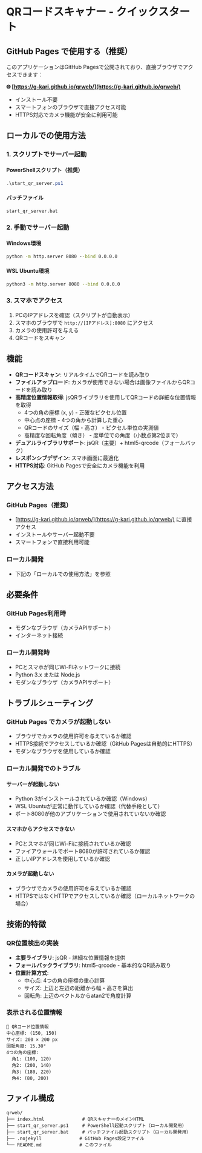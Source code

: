 # QRコードスキャナー - クイックスタート

## GitHub Pages で使用する（推奨）

このアプリケーションはGitHub Pagesで公開されており、直接ブラウザでアクセスできます：

**🌐 [https://g-kari.github.io/qrweb/](https://g-kari.github.io/qrweb/)**

- インストール不要
- スマートフォンのブラウザで直接アクセス可能
- HTTPS対応でカメラ機能が安全に利用可能

## ローカルでの使用方法

### 1. スクリプトでサーバー起動

#### PowerShellスクリプト（推奨）
```powershell
.\start_qr_server.ps1
```

#### バッチファイル
```cmd
start_qr_server.bat
```

### 2. 手動でサーバー起動

#### Windows環境
```cmd
python -m http.server 8080 --bind 0.0.0.0
```

#### WSL Ubuntu環境
```bash
python3 -m http.server 8080 --bind 0.0.0.0
```

### 3. スマホでアクセス

1. PCのIPアドレスを確認（スクリプトが自動表示）
2. スマホのブラウザで `http://[IPアドレス]:8080` にアクセス
3. カメラの使用許可を与える
4. QRコードをスキャン

## 機能

- **QRコードスキャン**: リアルタイムでQRコードを読み取り
- **ファイルアップロード**: カメラが使用できない場合は画像ファイルからQRコードを読み取り
- **高精度位置情報取得**: jsQRライブラリを使用してQRコードの詳細な位置情報を取得
  - 4つの角の座標 (x, y) - 正確なピクセル位置
  - 中心点の座標 - 4つの角から計算した重心
  - QRコードのサイズ（幅・高さ） - ピクセル単位の実測値
  - 高精度な回転角度（傾き） - 度単位での角度（小数点第2位まで）
- **デュアルライブラリサポート**: jsQR（主要）+ html5-qrcode（フォールバック）
- **レスポンシブデザイン**: スマホ画面に最適化
- **HTTPS対応**: GitHub Pagesで安全にカメラ機能を利用

## アクセス方法

### GitHub Pages（推奨）
- [https://g-kari.github.io/qrweb/](https://g-kari.github.io/qrweb/) に直接アクセス
- インストールやサーバー起動不要
- スマートフォンで直接利用可能

### ローカル開発
- 下記の「ローカルでの使用方法」を参照

## 必要条件

### GitHub Pages利用時
- モダンなブラウザ（カメラAPIサポート）
- インターネット接続

### ローカル開発時
- PCとスマホが同じWi-Fiネットワークに接続
- Python 3.x または Node.js
- モダンなブラウザ（カメラAPIサポート）

## トラブルシューティング

### GitHub Pages でカメラが起動しない
- ブラウザでカメラの使用許可を与えているか確認
- HTTPS接続でアクセスしているか確認（GitHub Pagesは自動的にHTTPS）
- モダンなブラウザを使用しているか確認

### ローカル開発でのトラブル

#### サーバーが起動しない
- Python 3がインストールされているか確認（Windows）
- WSL Ubuntuが正常に動作しているか確認（代替手段として）
- ポート8080が他のアプリケーションで使用されていないか確認

#### スマホからアクセスできない
- PCとスマホが同じWi-Fiに接続されているか確認
- ファイアウォールでポート8080が許可されているか確認
- 正しいIPアドレスを使用しているか確認

#### カメラが起動しない
- ブラウザでカメラの使用許可を与えているか確認
- HTTPSではなくHTTPでアクセスしているか確認（ローカルネットワークの場合）

## 技術的特徴

### QR位置検出の実装
- **主要ライブラリ**: jsQR - 詳細な位置情報を提供
- **フォールバックライブラリ**: html5-qrcode - 基本的なQR読み取り
- **位置計算方式**: 
  - 中心点: 4つの角の座標の重心計算
  - サイズ: 上辺と左辺の距離から幅・高さを算出
  - 回転角: 上辺のベクトルからatan2で角度計算

### 表示される位置情報
```
🎯 QRコード位置情報
中心座標: (150, 150)
サイズ: 200 × 200 px  
回転角度: 15.30°
4つの角の座標:
  角1: (100, 120)
  角2: (200, 140)
  角3: (180, 220)
  角4: (80, 200)
```

## ファイル構成

```
qrweb/
├── index.html              # QRスキャナーのメインHTML
├── start_qr_server.ps1     # PowerShell起動スクリプト（ローカル開発用）
├── start_qr_server.bat     # バッチファイル起動スクリプト（ローカル開発用）
├── .nojekyll              # GitHub Pages設定ファイル
└── README.md              # このファイル
```
